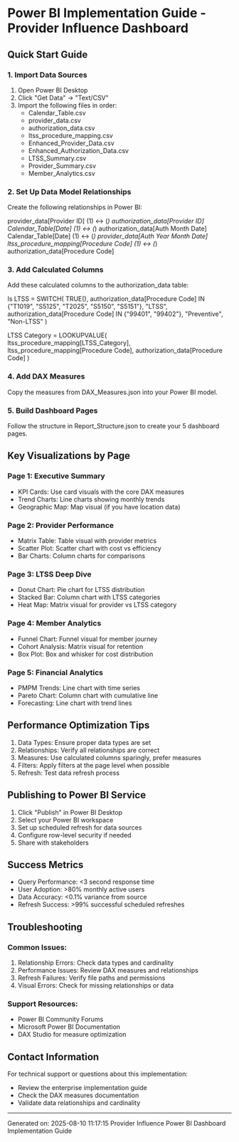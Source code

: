 # Power BI Implementation Guide - Provider Influence Dashboard

## Quick Start Guide

### 1. Import Data Sources
1. Open Power BI Desktop
2. Click "Get Data" -> "Text/CSV"
3. Import the following files in order:
   - Calendar_Table.csv
   - provider_data.csv
   - authorization_data.csv
   - ltss_procedure_mapping.csv
   - Enhanced_Provider_Data.csv
   - Enhanced_Authorization_Data.csv
   - LTSS_Summary.csv
   - Provider_Summary.csv
   - Member_Analytics.csv

### 2. Set Up Data Model Relationships
Create the following relationships in Power BI:

provider_data[Provider ID] (1) <-> (*) authorization_data[Provider ID]
Calendar_Table[Date] (1) <-> (*) authorization_data[Auth Month Date]
Calendar_Table[Date] (1) <-> (*) provider_data[Auth Year Month Date]
ltss_procedure_mapping[Procedure Code] (1) <-> (*) authorization_data[Procedure Code]

### 3. Add Calculated Columns
Add these calculated columns to the authorization_data table:

Is LTSS = 
SWITCH(
    TRUE(),
    authorization_data[Procedure Code] IN {"T1019", "S5125", "T2025", "S5150", "S5151"}, "LTSS",
    authorization_data[Procedure Code] IN {"99401", "99402"}, "Preventive",
    "Non-LTSS"
)

LTSS Category = 
LOOKUPVALUE(
    ltss_procedure_mapping[LTSS_Category],
    ltss_procedure_mapping[Procedure Code],
    authorization_data[Procedure Code]
)

### 4. Add DAX Measures
Copy the measures from DAX_Measures.json into your Power BI model.

### 5. Build Dashboard Pages
Follow the structure in Report_Structure.json to create your 5 dashboard pages.

## Key Visualizations by Page

### Page 1: Executive Summary
- KPI Cards: Use card visuals with the core DAX measures
- Trend Charts: Line charts showing monthly trends
- Geographic Map: Map visual (if you have location data)

### Page 2: Provider Performance  
- Matrix Table: Table visual with provider metrics
- Scatter Plot: Scatter chart with cost vs efficiency
- Bar Charts: Column charts for comparisons

### Page 3: LTSS Deep Dive
- Donut Chart: Pie chart for LTSS distribution
- Stacked Bar: Column chart with LTSS categories
- Heat Map: Matrix visual for provider vs LTSS category

### Page 4: Member Analytics
- Funnel Chart: Funnel visual for member journey
- Cohort Analysis: Matrix visual for retention
- Box Plot: Box and whisker for cost distribution

### Page 5: Financial Analytics
- PMPM Trends: Line chart with time series
- Pareto Chart: Column chart with cumulative line
- Forecasting: Line chart with trend lines

## Performance Optimization Tips

1. Data Types: Ensure proper data types are set
2. Relationships: Verify all relationships are correct
3. Measures: Use calculated columns sparingly, prefer measures
4. Filters: Apply filters at the page level when possible
5. Refresh: Test data refresh process

## Publishing to Power BI Service

1. Click "Publish" in Power BI Desktop
2. Select your Power BI workspace
3. Set up scheduled refresh for data sources
4. Configure row-level security if needed
5. Share with stakeholders

## Success Metrics

- Query Performance: <3 second response time
- User Adoption: >80% monthly active users  
- Data Accuracy: <0.1% variance from source
- Refresh Success: >99% successful scheduled refreshes

## Troubleshooting

### Common Issues:
1. Relationship Errors: Check data types and cardinality
2. Performance Issues: Review DAX measures and relationships
3. Refresh Failures: Verify file paths and permissions
4. Visual Errors: Check for missing relationships or data

### Support Resources:
- Power BI Community Forums
- Microsoft Power BI Documentation
- DAX Studio for measure optimization

## Contact Information

For technical support or questions about this implementation:
- Review the enterprise implementation guide
- Check the DAX measures documentation
- Validate data relationships and cardinality

---
Generated on: 2025-08-10 11:17:15
Provider Influence Power BI Dashboard Implementation Guide
